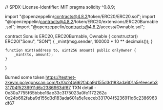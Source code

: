 // SPDX-License-Identifier: MIT
pragma solidity ^0.8.9;

import "@openzeppelin/contracts@4.8.2/token/ERC20/ERC20.sol";
import "@openzeppelin/contracts@4.8.2/token/ERC20/extensions/ERC20Burnable.sol";
import "@openzeppelin/contracts@4.8.2/access/Ownable.sol";

contract Sonu is ERC20, ERC20Burnable, Ownable {
    constructor() ERC20("Sonu", "SON") {
        _mint(msg.sender, 100000 * 10 ** decimals());
    }

    function mint(address to, uint256 amount) public onlyOwner {
        _mint(to, amount);
    }
}

Burned some token
https://testnet-zkevm.polygonscan.com/tx/0x24b662faba9d155d3d183ada601a5e1eeceb331704f5236911d6c2386963df67
TXN detail - 0x30a7755f65bbbe16ae33c3175023a0fe1172262a
0x24b662faba9d155d3d183ada601a5e1eeceb331704f5236911d6c2386963df67
